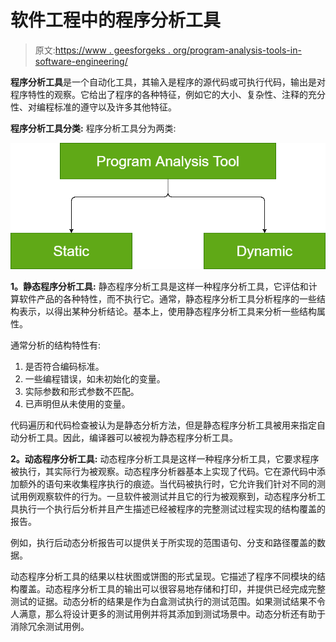 # 软件工程中的程序分析工具

> 原文:[https://www . geesforgeks . org/program-analysis-tools-in-software-engineering/](https://www.geeksforgeeks.org/program-analysis-tools-in-software-engineering/)

**程序分析工具**是一个自动化工具，其输入是程序的源代码或可执行代码，输出是对程序特性的观察。它给出了程序的各种特征，例如它的大小、复杂性、注释的充分性、对编程标准的遵守以及许多其他特征。

**程序分析工具分类:**
程序分析工具分为两类:

![](img/f52540cbeb561224dbd02651110459ec.png)

**1。静态程序分析工具:**
静态程序分析工具是这样一种程序分析工具，它评估和计算软件产品的各种特性，而不执行它。通常，静态程序分析工具分析程序的一些结构表示，以得出某种分析结论。基本上，使用静态程序分析工具来分析一些结构属性。

通常分析的结构特性有:

1.  是否符合编码标准。
2.  一些编程错误，如未初始化的变量。
3.  实际参数和形式参数不匹配。
4.  已声明但从未使用的变量。

代码遍历和代码检查被认为是静态分析方法，但是静态程序分析工具被用来指定自动分析工具。因此，编译器可以被视为静态程序分析工具。

**2。动态程序分析工具:**
动态程序分析工具是这样一种程序分析工具，它要求程序被执行，其实际行为被观察。动态程序分析器基本上实现了代码。它在源代码中添加额外的语句来收集程序执行的痕迹。当代码被执行时，它允许我们针对不同的测试用例观察软件的行为。一旦软件被测试并且它的行为被观察到，动态程序分析工具执行一个执行后分析并且产生描述已经被程序的完整测试过程实现的结构覆盖的报告。

例如，执行后动态分析报告可以提供关于所实现的范围语句、分支和路径覆盖的数据。

动态程序分析工具的结果以柱状图或饼图的形式呈现。它描述了程序不同模块的结构覆盖。动态程序分析工具的输出可以很容易地存储和打印，并提供已经完成完整测试的证据。动态分析的结果是作为白盒测试执行的测试范围。如果测试结果不令人满意，那么将设计更多的测试用例并将其添加到测试场景中。动态分析还有助于消除冗余测试用例。